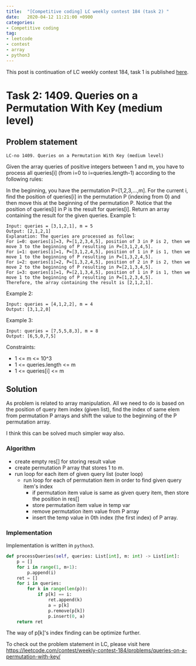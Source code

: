 ```yaml
---
title:  "[Competitive coding] LC weekly contest 184 (task 2) "
date:   2020-04-12 11:21:00 +0900
categories: 
- Competitive coding
tag:
- leetcode
- contest
- array
- python3
---
```


This post is continuation of LC weekly contest 184, task 1 is published [here]("../../lc-weekly-contest184-task1.md").

# Task 2: 1409. Queries on a Permutation With Key (medium level)

## Problem statement
`LC-no 1409. Queries on a Permutation With Key (medium level)`

Given the array queries of positive integers between 1 and m, you have to process all queries[i] (from i=0 to i=queries.length-1) according to the following rules:

In the beginning, you have the permutation P=[1,2,3,...,m].
For the current i, find the position of queries[i] in the permutation P (indexing from 0) and then move this at the beginning of the permutation P. Notice that the position of queries[i] in P is the result for queries[i].
Return an array containing the result for the given queries.
Example 1:
```
Input: queries = [3,1,2,1], m = 5
Output: [2,1,2,1] 
Explanation: The queries are processed as follow: 
For i=0: queries[i]=3, P=[1,2,3,4,5], position of 3 in P is 2, then we move 3 to the beginning of P resulting in P=[3,1,2,4,5]. 
For i=1: queries[i]=1, P=[3,1,2,4,5], position of 1 in P is 1, then we move 1 to the beginning of P resulting in P=[1,3,2,4,5]. 
For i=2: queries[i]=2, P=[1,3,2,4,5], position of 2 in P is 2, then we move 2 to the beginning of P resulting in P=[2,1,3,4,5]. 
For i=3: queries[i]=1, P=[2,1,3,4,5], position of 1 in P is 1, then we move 1 to the beginning of P resulting in P=[1,2,3,4,5]. 
Therefore, the array containing the result is [2,1,2,1].  
```
Example 2:
```
Input: queries = [4,1,2,2], m = 4
Output: [3,1,2,0]
```
Example 3:
```
Input: queries = [7,5,5,8,3], m = 8
Output: [6,5,0,7,5]
```

Constraints:
- 1 <= m <= 10^3
- 1 <= queries.length <= m
- 1 <= queries[i] <= m
  
## Solution

As problem is related to array manipulation. All we need to do is based on the position of query item index (given list), find the index of same elem from permutation P arrays and shift the value to the beginning of the P permutation array.

I think this can be solved much simpler way also.
### Algorithm
- create empty res[] for storing result value
- create permutation P array that stores 1 to m.
- run loop for each item of given query list (outer loop)
  - run loop for each of permutation item in order to find given query item's index
    - if permutation item value is same as given query item, then store the position in res[]
    - store permutation item value in temp var
    - remove permutation item value from P array
    - insert the temp value in 0th index (the first index) of P array.


### Implementation

Implementation is written in `python3`.

```py
def processQueries(self, queries: List[int], m: int) -> List[int]:
    p = []
    for i in range(1, m+1):
        p.append(i)
    ret = []
    for i in queries:
        for k in range(len(p)):
            if p[k] == i:
                ret.append(k)
                a = p[k]
                p.remove(p[k])
                p.insert(0, a)
    return ret

```

The way of p[k]'s index finding can be optimize further.


To check out the problem statement in LC, please visit here <https://leetcode.com/contest/weekly-contest-184/problems/queries-on-a-permutation-with-key/>